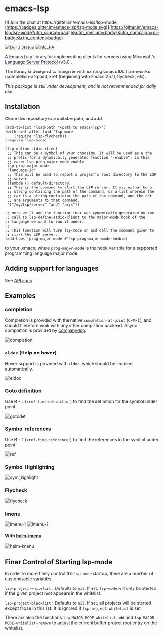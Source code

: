 emacs-lsp
=========

[![Join the chat at https://gitter.im/emacs-lsp/lsp-mode](https://badges.gitter.im/emacs-lsp/lsp-mode.svg)](https://gitter.im/emacs-lsp/lsp-mode?utm_source=badge&utm_medium=badge&utm_campaign=pr-badge&utm_content=badge)

[![Build Status](https://travis-ci.org/emacs-lsp/lsp-mode.svg?branch=master)](https://travis-ci.org/emacs-lsp/lsp-mode)
[![MELPA](http://melpa.org/packages/lsp-mode-badge.svg)](http://melpa.org/#/lsp-mode)

A Emacs Lisp library for implementing clients for servers using Microsoft's
[Language Server Protocol](https://github.com/Microsoft/language-server-protocol/) (v3.0).

The library is designed to integrate with existing Emacs IDE frameworks
(completion-at-point, xref (beginning with Emacs 25.1), flycheck, etc).

*This package is still under development, and is not recommended for daily use.*
## Installation

Clone this repository to a suitable path, and add
```emacs-lisp
(add-to-list 'load-path "<path to emacs-lsp>")
(with-eval-after-load 'lsp-mode
    (require 'lsp-flycheck))
(require 'lsp-mode)

(lsp-define-stdio-client
 ;; This can be a symbol of your choosing. It will be used as a the
 ;; prefix for a dynamically generated function "-enable"; in this
 ;; case: lsp-prog-major-mode-enable
 lsp-prog-major-mode
 "language-id"
 ;; This will be used to report a project's root directory to the LSP
 ;; server.
 (lambda () default-directory)
 ;; This is the command to start the LSP server. It may either be a
 ;; string containing the path of the command, or a list wherein the
 ;; car is a string containing the path of the command, and the cdr
 ;; are arguments to that command.
 '("/my/lsp/server" "and" "args"))

;; Here we'll add the function that was dynamically generated by the
;; call to lsp-define-stdio-client to the major-mode hook of the
;; language we want to run it under.
;;
;; This function will turn lsp-mode on and call the command given to
;; start the LSP server.
(add-hook 'prog-major-mode #'lsp-prog-major-mode-enable)
```
to your .emacs, where `prog-major-mode` is the hook variable for a supported
programming language major mode.

## Adding support for languages
See [API docs](./doc/API.org)

## Examples

### completion
Completion is provided with the native `completion-at-point` (<kbd>C</kbd>-<kbd>M</kbd>-<kbd>i</kbd>),
 and should therefore work with any other completion backend. Async completion is provided by
 [company-lsp](https://github.com/tigersoldier/company-lsp).

![completion](./examples/completion.png)

### `eldoc` (Help on hover)
Hover support is provided with `eldoc`, which should be enabled automatically.

![eldoc](./examples/eldoc.png)

### Goto definition
Use <kbd>M</kbd> - <kbd>.</kbd> (`xref-find-definition`)
to find the definition for the symbol under point.

![gotodef](./examples/goto-def.gif)

### Symbol references
Use <kbd>M</kbd> - <kbd>?</kbd> (`xref-find-references`)
to find the references to the symbol under point.

![ref](./examples/references.png)

### Symbol Highlighting
![sym_highlight](./examples/sym_highlight.gif)

### Flycheck
![flycheck](./examples/flycheck.gif)

### Imenu
![imenu-1](./examples/imenu-1.png)
![imenu-2](./examples/imenu-2.png)

#### With [helm-imenu](https://github.com/emacs-helm/helm)
![helm-imenu](./examples/helm-imenu.gif)


## Finer Control of Starting lsp-mode

In order to more finely control the `lsp-mode` startup, there are a number of
customizable variables.

`lsp-project-whitelist` : Defaults to `nil`. If set, `lsp-mode` will only be
started if the given project root appears in the whitelist.

`lsp-project-blacklist` : Defaults to `nil`. If set, all projects will be
started except those in this list. It is ignored if `lsp-project-whitelist` is
set.

There are also the functions `lsp-MAJOR-MODE-whitelist-add` and
`lsp-MAJOR-MODE-whitelist-remove` to adjust the current buffer project root
entry on the whitelist.

